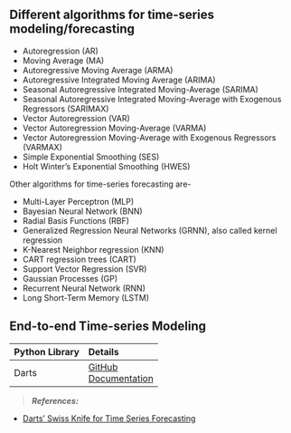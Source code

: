 ## Different algorithms for time-series modeling/forecasting

- Autoregression (AR)
- Moving Average (MA)
- Autoregressive Moving Average (ARMA)
- Autoregressive Integrated Moving Average (ARIMA)
- Seasonal Autoregressive Integrated Moving-Average (SARIMA)
- Seasonal Autoregressive Integrated Moving-Average with Exogenous Regressors (SARIMAX)
- Vector Autoregression (VAR)
- Vector Autoregression Moving-Average (VARMA)
- Vector Autoregression Moving-Average with Exogenous Regressors (VARMAX)
- Simple Exponential Smoothing (SES)
- Holt Winter’s Exponential Smoothing (HWES)

Other algorithms for time-series forecasting are-
- Multi-Layer Perceptron (MLP)
- Bayesian Neural Network (BNN)
- Radial Basis Functions (RBF)
- Generalized Regression Neural Networks (GRNN), also called kernel regression
- K-Nearest Neighbor regression (KNN)
- CART regression trees (CART)
- Support Vector Regression (SVR)
- Gaussian Processes (GP)
- Recurrent Neural Network (RNN)
- Long Short-Term Memory (LSTM)

## End-to-end Time-series Modeling
|Python Library |Details                                                                                          |
|:--------------|:------------------------------------------------------------------------------------------------|
|Darts          |[GitHub](https://github.com/unit8co/darts) <br> [Documentation](https://unit8co.github.io/darts/)|

  > **_References:_**
  - [Darts’ Swiss Knife for Time Series Forecasting](https://towardsdatascience.com/darts-swiss-knife-for-time-series-forecasting-in-python-f37bb74c126)


